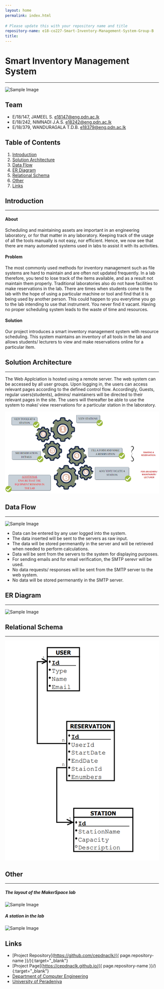 ```yaml
---
layout: home
permalink: index.html

# Please update this with your repository name and title
repository-name: e18-co227-Smart-Inventory-Management-System-Group-B
title:
---
```


[comment]: # "This is the standard layout for the project, but you can clean this and use your own template"

# Smart Inventory Management System

---

![Sample Image](./images/cover_page.jpg)


## Team
-  E/18/147, JAMEEL S.  [e18147@eng.pdn.ac.lk](mailto:name@email.com)
-  E/18/242, NIMNADI J.A.S.  [e18242@eng.pdn.ac.lk](mailto:name@email.com)
-  E/18/379, WANDURAGALA T.D.B.  [e18379@eng.pdn.ac.lk](mailto:name@email.com)

## Table of Contents
1. [Introduction](#introduction)
2. [Solution Architecture](#solution-architecture)
3. [Data Flow](#data-flow)
4. [ER Diagram](#er-diagram)
5. [Relational Schema](#relational-schema)
6. [Other](#other)
7. [Links](#links)


## Introduction
---

#### About

Scheduling and maintaining assets are important in an engineering laboratory, or for that matter in any laboratory. Keeping track of the usage of all the tools manually is not easy, nor efficient. Hence, we now see that there are many automated systems used in labs to assist it with its activities. 

#### Problem

The most commonly used methods for inventory management such as file systems are hard to maintain and are often not updated frequently. In a lab therefore, you tend to lose track of the items available, and as a result not maintain them properly. 
Traditional laboratories also do not have facilities to make reservations in the lab. There are times when students come to the lab with the hope of using a particular machine or tool and find that it is being used by another person. This could happen to you everytime you go to the lab intending to use that instrument. You never find it vacant.
Having no proper scheduling system leads to the waste of time and resources.

#### Solution

Our project introduces a smart inventory management system with resource scheduling. This system maintains an inventory of all tools in the lab and allows students/ lecturers to view and make reservations online for a particular item.

## Solution Architecture
---

The Web Applciation is hosted using a remote server. The web system can be accessed by all user groups. Upon logging in, the users can access relevant pages according to the defined control flow. Accordingly, Guests, regular users(students), admins/ maintainers will be directed to their relevant pages in the site.
The users will thereafter be able to use the system to make/ view reservations for a particular station in the laboratory. 

![Sample Image](./images/solarch.png)

## Data Flow
---


![Sample Image](./images/dataflow.png)

- Data can be entered by any user logged into the system.
- The data inserted will be sent to the servers as raw input.
- The data will be stored permenantly in the server and will be retrieved when needed to perform calculations.
- Data will be sent from the servers to the system for displaying purposes.
- For sending emails and for email verification, the SMTP serevr will be used.
- No data requests/ responses will be sent from the SMTP server to the web system.
- No data will be stored permenantly in the SMTP server.


## ER Diagram
---

![Sample Image](./images/ER_Diagram.png)

## Relational Schema
---

![Sample Image](./images/relationalschema.png)


## Other
---

##### The layout of the MakerSpace lab

![Sample Image](./images/lab_view.jpg)


##### A station in the lab

![Sample Image](./images/station.jpg)
 

## Links

- [Project Repository](https://github.com/cepdnaclk/{{ page.repository-name }}/){:target="_blank"}
- [Project Page](https://cepdnaclk.github.io/{{ page.repository-name }}/){:target="_blank"}
- [Department of Computer Engineering](http://www.ce.pdn.ac.lk/)
- [University of Peradeniya](https://eng.pdn.ac.lk/)


[//]: # (Please refer this to learn more about Markdown syntax)
[//]: # (https://github.com/adam-p/markdown-here/wiki/Markdown-Cheatsheet)
